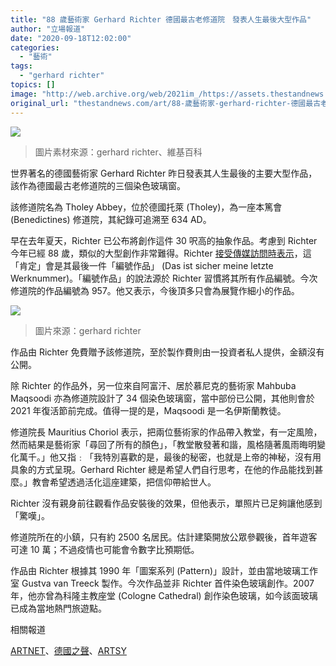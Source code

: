 ```yaml
---
title: "88 歲藝術家 Gerhard Richter 德國最古老修道院　發表人生最後大型作品"
author: "立場報道"
date: "2020-09-18T12:02:00"
categories:
  - "藝術"
tags:
  - "gerhard richter"
topics: []
image: "http://web.archive.org/web/2021im_/https://assets.thestandnews.com/media/photos/church-06_IY6Ew_TtAfiFm.png"
original_url: "thestandnews.com/art/88-歲藝術家-gerhard-richter-德國最古老修道院-發表人生最後大型作品"
---
```

![](http://web.archive.org/web/2021im_/https://assets.thestandnews.com/media/photos/church-06_IY6Ew_TtAfiFm.png)
> 圖片素材來源：gerhard richter、維基百科

世界著名的德國藝術家 Gerhard Richter 昨日發表其人生最後的主要大型作品，該作為德國最古老修道院的三個染色玻璃窗。

該修道院名為 Tholey Abbey，位於德國托萊 (Tholey)，為一座本篤會 (Benedictines) 修道院，其紀錄可追溯至 634 AD。

早在去年夏天，Richter 已公布將創作這件 30 呎高的抽象作品。考慮到 Richter 今年已經 88 歲，類似的大型創作非常難得。Richter [接受傳媒訪問時表示](http://web.archive.org/web/20211229132212/https://www.monopol-magazin.de/gerhard-richter-kirchenfenster-sind-sicher-meine-letzte-werknummer)，這「肯定」會是其最後一件「編號作品」 (Das ist sicher meine letzte Werknummer)。「編號作品」的說法源於 Richter 習慣將其所有作品編號。今次修道院的作品編號為 957。他又表示，今後頂多只會為展覽作細小的作品。

![](http://web.archive.org/web/2021im_/https://assets.thestandnews.com/media/photos/E89EA2E5B995E688AAE59C96202020-09-1820E4B88BE58D8812.02.43_6ieFW_7Ytlazo.png)
> 圖片來源：gerhard richter

作品由 Richter 免費贈予該修道院，至於製作費則由一投資者私人提供，金額沒有公開。

除 Richter 的作品外，另一位來自阿富汗、居於慕尼克的藝術家 Mahbuba Maqsoodi 亦為修道院設計了 34 個染色玻璃窗，當中部份已公開，其他則會於 2021 年復活節前完成。值得一提的是，Maqsoodi 是一名伊斯蘭教徒。

修道院長 Mauritius Choriol 表示，把兩位藝術家的作品帶入教堂，有一定風險，然而結果是藝術家「尋回了所有的顏色」，「教堂散發著和諧，風格隨著風雨晦明變化萬千。」他又指﹕「我特別喜歡的是，最後的秘密，也就是上帝的神秘，沒有用具象的方式呈現。Gerhard Richter 總是希望人們自行思考，在他的作品能找到甚麼。」教會希望透過活化這座建築，把信仰帶給世人。

Richter 沒有親身前往觀看作品安裝後的效果，但他表示，單照片已足夠讓他感到「驚嘆」。

修道院所在的小鎮，只有約 2500 名居民。估計建築開放公眾參觀後，首年遊客可達 10 萬；不過疫情也可能會令數字比預期低。

作品由 Richter 根據其 1990 年「圖案系列 (Pattern)」設計，並由當地玻璃工作室 Gustva van Treeck 製作。今次作品並非 Richter 首件染色玻璃創作。2007 年，他亦曾為科隆主教座堂 (Cologne Cathedral) 創作染色玻璃，如今該面玻璃已成為當地熱門旅遊點。

相關報道

[ARTNET](http://web.archive.org/web/20211229132212/https://news.artnet.com/exhibitions/gerhard-richter-tholey-abbey-unveiled-1908813)、[德國之聲](http://web.archive.org/web/20211229132212/https://www.dw.com/en/gerhard-richters-windows-for-germanys-oldest-monastery-revealed/a-52660413)、[ARTSY](http://web.archive.org/web/20211229132212/https://www.artsy.net/article/artsy-editorial-revisiting-gerhard-richters-rare-early-works)